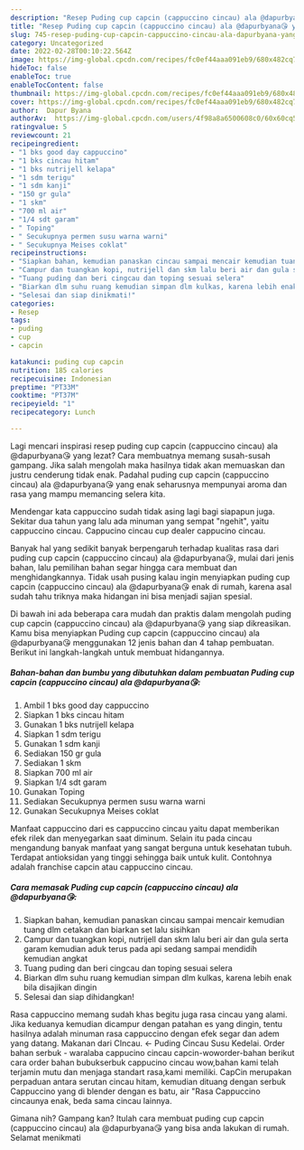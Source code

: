 ```yaml
---
description: "Resep Puding cup capcin (cappuccino cincau) ala @dapurbyana😘 yang Bisa Manjain Lidah"
title: "Resep Puding cup capcin (cappuccino cincau) ala @dapurbyana😘 yang Bisa Manjain Lidah"
slug: 745-resep-puding-cup-capcin-cappuccino-cincau-ala-dapurbyana-yang-bisa-manjain-lidah
category: Uncategorized
date: 2022-02-28T00:10:22.564Z
image: https://img-global.cpcdn.com/recipes/fc0ef44aaa091eb9/680x482cq70/puding-cup-capcin-cappuccino-cincau-ala-dapurbyana-foto-resep-utama.jpg
hideToc: false
enableToc: true
enableTocContent: false
thumbnail: https://img-global.cpcdn.com/recipes/fc0ef44aaa091eb9/680x482cq70/puding-cup-capcin-cappuccino-cincau-ala-dapurbyana-foto-resep-utama.jpg
cover: https://img-global.cpcdn.com/recipes/fc0ef44aaa091eb9/680x482cq70/puding-cup-capcin-cappuccino-cincau-ala-dapurbyana-foto-resep-utama.jpg
author:  Dapur Byana
authorAv:  https://img-global.cpcdn.com/users/4f98a8a6500608c0/60x60cq50/avatar.jpg
ratingvalue: 5
reviewcount: 21
recipeingredient:
- "1 bks good day cappuccino"
- "1 bks cincau hitam"
- "1 bks nutrijell kelapa"
- "1 sdm terigu"
- "1 sdm kanji"
- "150 gr gula"
- "1 skm"
- "700 ml air"
- "1/4 sdt garam"
- " Toping"
- " Secukupnya permen susu warna warni"
- " Secukupnya Meises coklat"
recipeinstructions:
- "Siapkan bahan, kemudian panaskan cincau sampai mencair kemudian tuang dlm cetakan dan biarkan set lalu sisihkan"
- "Campur dan tuangkan kopi, nutrijell dan skm lalu beri air dan gula serta garam kemudian aduk terus pada api sedang sampai mendidih kemudian angkat"
- "Tuang puding dan beri cingcau dan toping sesuai selera"
- "Biarkan dlm suhu ruang kemudian simpan dlm kulkas, karena lebih enak bila disajikan dingin"
- "Selesai dan siap dinikmati!"
categories:
- Resep
tags:
- puding
- cup
- capcin

katakunci: puding cup capcin 
nutrition: 185 calories
recipecuisine: Indonesian
preptime: "PT33M"
cooktime: "PT37M"
recipeyield: "1"
recipecategory: Lunch

---
```



Lagi mencari inspirasi resep puding cup capcin (cappuccino cincau) ala @dapurbyana😘 yang lezat? Cara membuatnya memang susah-susah gampang. Jika salah mengolah maka hasilnya tidak akan memuaskan dan justru cenderung tidak enak. Padahal puding cup capcin (cappuccino cincau) ala @dapurbyana😘 yang enak seharusnya mempunyai aroma dan rasa yang mampu memancing selera kita.


Mendengar kata cappuccino sudah tidak asing lagi bagi siapapun juga. Sekitar dua tahun yang lalu ada minuman yang sempat &#34;ngehit&#34;, yaitu cappuccino cincau. Cappucino cincau cup dealer cappucino cincau.

Banyak hal yang sedikit banyak berpengaruh terhadap kualitas rasa dari puding cup capcin (cappuccino cincau) ala @dapurbyana😘, mulai dari jenis bahan, lalu pemilihan bahan segar hingga cara membuat dan menghidangkannya. Tidak usah pusing kalau ingin menyiapkan puding cup capcin (cappuccino cincau) ala @dapurbyana😘 enak di rumah, karena asal sudah tahu triknya maka hidangan ini bisa menjadi sajian spesial.


Di bawah ini ada beberapa cara mudah dan praktis dalam mengolah puding cup capcin (cappuccino cincau) ala @dapurbyana😘 yang siap dikreasikan. Kamu bisa menyiapkan Puding cup capcin (cappuccino cincau) ala @dapurbyana😘 menggunakan 12 jenis bahan dan 4 tahap pembuatan. Berikut ini langkah-langkah untuk membuat hidangannya.

<!--inarticleads1-->

##### Bahan-bahan dan bumbu yang dibutuhkan dalam pembuatan Puding cup capcin (cappuccino cincau) ala @dapurbyana😘:

1. Ambil 1 bks good day cappuccino
1. Siapkan 1 bks cincau hitam
1. Gunakan 1 bks nutrijell kelapa
1. Siapkan 1 sdm terigu
1. Gunakan 1 sdm kanji
1. Sediakan 150 gr gula
1. Sediakan 1 skm
1. Siapkan 700 ml air
1. Siapkan 1/4 sdt garam
1. Gunakan  Toping
1. Sediakan  Secukupnya permen susu warna warni
1. Gunakan  Secukupnya Meises coklat


Manfaat cappuccino dari es cappuccino cincau yaitu dapat memberikan efek rilek dan menyegarkan saat diminum. Selain itu pada cincau mengandung banyak manfaat yang sangat berguna untuk kesehatan tubuh. Terdapat antioksidan yang tinggi sehingga baik untuk kulit. Contohnya adalah franchise capcin atau cappuccino cincau. 

<!--inarticleads2-->

##### Cara memasak Puding cup capcin (cappuccino cincau) ala @dapurbyana😘:

1. Siapkan bahan, kemudian panaskan cincau sampai mencair kemudian tuang dlm cetakan dan biarkan set lalu sisihkan
1. Campur dan tuangkan kopi, nutrijell dan skm lalu beri air dan gula serta garam kemudian aduk terus pada api sedang sampai mendidih kemudian angkat
1. Tuang puding dan beri cingcau dan toping sesuai selera
1. Biarkan dlm suhu ruang kemudian simpan dlm kulkas, karena lebih enak bila disajikan dingin
1. Selesai dan siap dihidangkan!

Rasa cappuccino memang sudah khas begitu juga rasa cincau yang alami. Jika keduanya kemudian dicampur dengan patahan es yang dingin, tentu hasilnya adalah minuman rasa cappuccino dengan efek segar dan adem yang datang. Makanan dari CIncau. ← Puding Cincau Susu Kedelai. Order bahan serbuk - waralaba cappucino cincau capcin-woworder-bahan berikut cara order bahan bubukserbuk cappucino cincau wow,bahan kami telah terjamin mutu dan menjaga standart rasa,kami memiliki. CapCin merupakan perpaduan antara serutan cincau hitam, kemudian dituang dengan serbuk Cappuccino yang di blender dengan es batu, air &#34;Rasa Cappuccino cincaunya enak, beda sama cincau lainnya. 

Gimana nih? Gampang kan? Itulah cara membuat puding cup capcin (cappuccino cincau) ala @dapurbyana😘 yang bisa anda lakukan di rumah. Selamat menikmati
